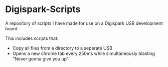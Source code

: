 # Digispark-Scripts

A repository of scripts I have made for use on a Digispark USB development board



This includes scripts that:
  - Copy all files from a directory to a seperate USB
  - Opens a new chrome tab every 250ms while simultaneously blasting "Never gonna give you up"
